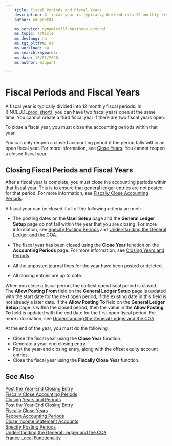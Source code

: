 ```yaml
---
    title: Fiscal Periods and Fiscal Years
    description: A fiscal year is typically divided into 12 monthly fiscal periods. In Business Central, you can have two fiscal years open at the same time.
    author: edupont04

    ms.service: dynamics365-business-central
    ms.topic: article
    ms.devlang: na
    ms.tgt_pltfrm: na
    ms.workload: na
    ms.search.keywords:
    ms.date: 10/01/2020
    ms.author: edupont

---
```

# Fiscal Periods and Fiscal Years

A fiscal year is typically divided into 12 monthly fiscal periods. In [!INCLUDE[prod_short](../../includes/prod_short.md)], you can have two fiscal years open at the same time. You cannot create a third fiscal year if there are two fiscal years open.  

To close a fiscal year, you must close the accounting periods within that year.  

You can only reopen a closed accounting period if the period falls within an open fiscal year. For more information, see [Close Years](how-to-close-years.md). You cannot reopen a closed fiscal year.  

## Closing Fiscal Periods and Fiscal Years

After a fiscal year is complete, you must close the accounting periods within that fiscal year. This is to ensure that general ledger entries are not posted for that period. For more information, see [Fiscally Close Accounting Periods](how-to-fiscally-close-years.md).  

A fiscal year can be closed if all of the following criteria are met:  

- The posting dates on the **User Setup** page and the **General Ledger Setup** page do not fall within the year that you are closing. For more information, see [Specify Posting Periods](../../finance-how-specify-posting-periods.md) and [Understanding the General Ledger and the COA](../../finance-general-ledger.md).  

- The fiscal year has been closed using the **Close Year** function on the **Accounting Periods** page. For more information, see [Closing Years and Periods](../../year-close-years-periods.md).  

- All the unposted journal lines for the year have been posted or deleted.  

- All closing entries are up to date.  

When you close a fiscal period, the earliest open fiscal period is closed. The **Allow Posting From** field on the **General Ledger Setup** page is updated with the start date for the next open period, if the existing date in this field is not already a later date. If the **Allow Posting To** field on the **General Ledger Setup** page is within the closed period, then the value in the **Allow Posting To** field is updated with the end date for the first open fiscal period. For more information, see [Understanding the General Ledger and the COA](../../finance-general-ledger.md).  

At the end of the year, you must do the following:  

- Close the fiscal year using the **Close Year** function.  
- Generate a year-end closing entry.  
- Post the year-end closing entry, along with the offset equity account entries.  
- Close the fiscal year using the **Fiscally Close Year** function.  

## See Also

[Post the Year-End Closing Entry](how-to-post-the-year-end-closing-entry.md)  
[Fiscally Close Accounting Periods](how-to-fiscally-close-accounting-periods.md)  
[Closing Years and Periods](../../year-close-years-periods.md)  
[Post the Year-End Closing Entry](how-to-post-the-year-end-closing-entry.md)  
[Fiscally Close Years](how-to-fiscally-close-years.md)  
[Reopen Accounting Periods](how-to-reopen-accounting-periods.md)  
[Close Income Statement Accounts](how-to-close-income-statement-accounts.md)  
[Specify Posting Periods](../../finance-how-specify-posting-periods.md)  
[Understanding the General Ledger and the COA](../../finance-general-ledger.md)  
[France Local Functionality](france-local-functionality.md)  
